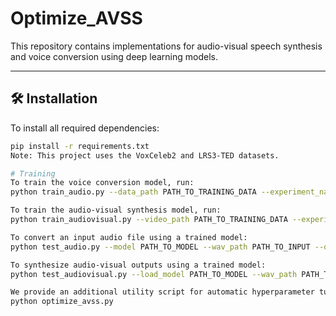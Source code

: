 # Optimize_AVSS

This repository contains implementations for audio-visual speech synthesis and voice conversion using deep learning models.

---

## 🛠 Installation

To install all required dependencies:

```bash
pip install -r requirements.txt
Note: This project uses the VoxCeleb2 and LRS3-TED datasets.

# Training
To train the voice conversion model, run:
python train_audio.py --data_path PATH_TO_TRAINING_DATA --experiment_name EXPERIMENT_NAME --save_freq SAVE_FREQ --test_path PATH_TO_TEST_AUDIO --batch_size BATCH_SIZE --save_dir PATH_TO_SAVE_MODEL

To train the audio-visual synthesis model, run:
python train_audiovisual.py --video_path PATH_TO_TRAINING_DATA --experiment_name EXPERIMENT_NAME --save_freq SAVE_FREQ --test_path PATH_TO_TEST_AUDIO --batch_size BATCH_SIZE --save_dir PATH_TO_SAVE_MODEL --use_256 --load_model LOAD_MODEL_PATH

To convert an input audio file using a trained model:
python test_audio.py --model PATH_TO_MODEL --wav_path PATH_TO_INPUT --output_file PATH_TO_OUTPUT

To synthesize audio-visual outputs using a trained model:
python test_audiovisual.py --load_model PATH_TO_MODEL --wav_path PATH_TO_INPUT --output_file PATH_TO_OUTPUT --use_256

We provide an additional utility script for automatic hyperparameter tuning using Taguchi Design of Experiments and Bayesian Optimization.
python optimize_avss.py
